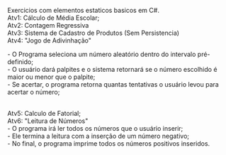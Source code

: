 Exercicios com elementos estaticos basicos em C#. <br>
Atv1: Cálculo de Média Escolar; <br>
Atv2: Contagem Regressiva <br>
Atv3: Sistema de Cadastro de Produtos (Sem Persistencia) <br>
Atv4: "Jogo de Adivinhação" <br>
 <p>  - O Programa seleciona um número aleatório dentro do intervalo pré-definido;  <br> 
    - O usuário dará palpites e o sistema retornará se o número escolhido é maior ou menor que o palpite; <br>
    - Se acertar, o programa retorna quantas tentativas o usuário levou para acertar o número; <br>
 </p><br>
Atv5: Calculo de Fatorial; <br>
Atv6: "Leitura de Números" <br>
    - O programa irá ler todos os números que o usuário inserir; <br>
    - Ele termina a leitura com a inserção de um número negativo; <br>
    - No final, o programa imprime todos os números positivos inseridos.
